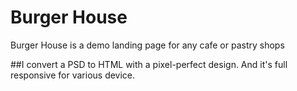 # Burger House 
Burger House is a demo landing page for any cafe or pastry shops

##I convert a PSD to HTML with a pixel-perfect design. And it's full responsive for various device. 
